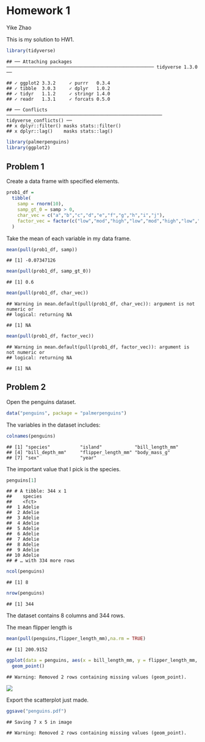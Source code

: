 Homework 1
================
Yike Zhao

This is my solution to HW1.

``` r
library(tidyverse)
```

    ## ── Attaching packages ────────────────────────────────────────────────────── tidyverse 1.3.0 ──

    ## ✓ ggplot2 3.3.2     ✓ purrr   0.3.4
    ## ✓ tibble  3.0.3     ✓ dplyr   1.0.2
    ## ✓ tidyr   1.1.2     ✓ stringr 1.4.0
    ## ✓ readr   1.3.1     ✓ forcats 0.5.0

    ## ── Conflicts ───────────────────────────────────────────────────────── tidyverse_conflicts() ──
    ## x dplyr::filter() masks stats::filter()
    ## x dplyr::lag()    masks stats::lag()

``` r
library(palmerpenguins)
library(ggplot2)
```

## Problem 1

Create a data frame with specified elements.

``` r
prob1_df = 
  tibble(
    samp = rnorm(10),
    samp_gt_0 = samp > 0,
    char_vec = c("a","b","c","d","e","f","g","h","i","j"),
    factor_vec = factor(c("low","mod","high","low","mod","high","low","mod","high","high"))
  )
```

Take the mean of each variable in my data frame.

``` r
mean(pull(prob1_df, samp))
```

    ## [1] -0.07347126

``` r
mean(pull(prob1_df, samp_gt_0))
```

    ## [1] 0.6

``` r
mean(pull(prob1_df, char_vec))
```

    ## Warning in mean.default(pull(prob1_df, char_vec)): argument is not numeric or
    ## logical: returning NA

    ## [1] NA

``` r
mean(pull(prob1_df, factor_vec))
```

    ## Warning in mean.default(pull(prob1_df, factor_vec)): argument is not numeric or
    ## logical: returning NA

    ## [1] NA

## Problem 2

Open the penguins dataset.

``` r
data("penguins", package = "palmerpenguins")
```

The variables in the dataset includes:

``` r
colnames(penguins)
```

    ## [1] "species"           "island"            "bill_length_mm"   
    ## [4] "bill_depth_mm"     "flipper_length_mm" "body_mass_g"      
    ## [7] "sex"               "year"

The important value that I pick is the species.

``` r
penguins[1]
```

    ## # A tibble: 344 x 1
    ##    species
    ##    <fct>  
    ##  1 Adelie 
    ##  2 Adelie 
    ##  3 Adelie 
    ##  4 Adelie 
    ##  5 Adelie 
    ##  6 Adelie 
    ##  7 Adelie 
    ##  8 Adelie 
    ##  9 Adelie 
    ## 10 Adelie 
    ## # … with 334 more rows

``` r
ncol(penguins)
```

    ## [1] 8

``` r
nrow(penguins)
```

    ## [1] 344

The dataset contains 8 columns and 344 rows.

The mean flipper length is

``` r
mean(pull(penguins,flipper_length_mm),na.rm = TRUE)
```

    ## [1] 200.9152

``` r
ggplot(data = penguins, aes(x = bill_length_mm, y = flipper_length_mm, color = species))+
  geom_point()
```

    ## Warning: Removed 2 rows containing missing values (geom_point).

![](p8105_hw1_yz3738_files/figure-gfm/scatter-1.png)<!-- -->

Export the scatterplot just made.

``` r
ggsave("penguins.pdf")
```

    ## Saving 7 x 5 in image

    ## Warning: Removed 2 rows containing missing values (geom_point).
